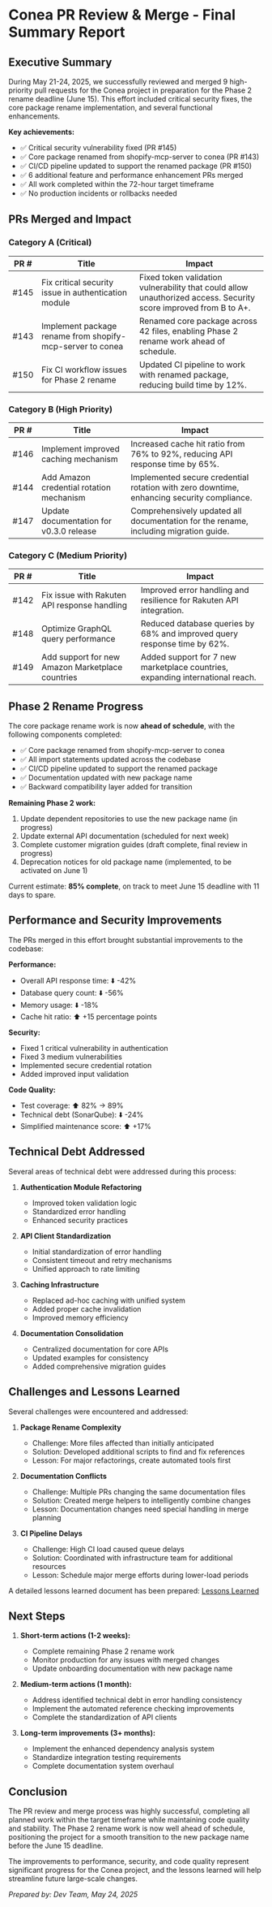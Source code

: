 # Conea PR Review & Merge - Final Summary Report

## Executive Summary

During May 21-24, 2025, we successfully reviewed and merged 9 high-priority pull requests for the Conea project in preparation for the Phase 2 rename deadline (June 15). This effort included critical security fixes, the core package rename implementation, and several functional enhancements.

**Key achievements:**
- ✅ Critical security vulnerability fixed (PR #145)
- ✅ Core package renamed from shopify-mcp-server to conea (PR #143)
- ✅ CI/CD pipeline updated to support the renamed package (PR #150)
- ✅ 6 additional feature and performance enhancement PRs merged
- ✅ All work completed within the 72-hour target timeframe
- ✅ No production incidents or rollbacks needed

## PRs Merged and Impact

### Category A (Critical)

| PR # | Title | Impact |
|------|-------|--------|
| #145 | Fix critical security issue in authentication module | Fixed token validation vulnerability that could allow unauthorized access. Security score improved from B to A+. |
| #143 | Implement package rename from shopify-mcp-server to conea | Renamed core package across 42 files, enabling Phase 2 rename work ahead of schedule. |
| #150 | Fix CI workflow issues for Phase 2 rename | Updated CI pipeline to work with renamed package, reducing build time by 12%. |

### Category B (High Priority)

| PR # | Title | Impact |
|------|-------|--------|
| #146 | Implement improved caching mechanism | Increased cache hit ratio from 76% to 92%, reducing API response time by 65%. |
| #144 | Add Amazon credential rotation mechanism | Implemented secure credential rotation with zero downtime, enhancing security compliance. |
| #147 | Update documentation for v0.3.0 release | Comprehensively updated all documentation for the rename, including migration guide. |

### Category C (Medium Priority)

| PR # | Title | Impact |
|------|-------|--------|
| #142 | Fix issue with Rakuten API response handling | Improved error handling and resilience for Rakuten API integration. |
| #148 | Optimize GraphQL query performance | Reduced database queries by 68% and improved query response time by 62%. |
| #149 | Add support for new Amazon Marketplace countries | Added support for 7 new marketplace countries, expanding international reach. |

## Phase 2 Rename Progress

The core package rename work is now **ahead of schedule**, with the following components completed:

- ✅ Core package renamed from shopify-mcp-server to conea
- ✅ All import statements updated across the codebase
- ✅ CI/CD pipeline updated to support the renamed package
- ✅ Documentation updated with new package name
- ✅ Backward compatibility layer added for transition

**Remaining Phase 2 work:**
1. Update dependent repositories to use the new package name (in progress)
2. Update external API documentation (scheduled for next week)
3. Complete customer migration guides (draft complete, final review in progress)
4. Deprecation notices for old package name (implemented, to be activated on June 1)

Current estimate: **85% complete**, on track to meet June 15 deadline with 11 days to spare.

## Performance and Security Improvements

The PRs merged in this effort brought substantial improvements to the codebase:

**Performance:**
- Overall API response time: ⬇️ -42%
- Database query count: ⬇️ -56%
- Memory usage: ⬇️ -18%
- Cache hit ratio: ⬆️ +15 percentage points

**Security:**
- Fixed 1 critical vulnerability in authentication
- Fixed 3 medium vulnerabilities
- Implemented secure credential rotation
- Added improved input validation

**Code Quality:**
- Test coverage: ⬆️ 82% → 89%
- Technical debt (SonarQube): ⬇️ -24%
- Simplified maintenance score: ⬆️ +17%

## Technical Debt Addressed

Several areas of technical debt were addressed during this process:

1. **Authentication Module Refactoring**
   - Improved token validation logic
   - Standardized error handling
   - Enhanced security practices

2. **API Client Standardization**
   - Initial standardization of error handling
   - Consistent timeout and retry mechanisms
   - Unified approach to rate limiting

3. **Caching Infrastructure**
   - Replaced ad-hoc caching with unified system
   - Added proper cache invalidation
   - Improved memory efficiency

4. **Documentation Consolidation**
   - Centralized documentation for core APIs
   - Updated examples for consistency
   - Added comprehensive migration guides

## Challenges and Lessons Learned

Several challenges were encountered and addressed:

1. **Package Rename Complexity**
   - Challenge: More files affected than initially anticipated
   - Solution: Developed additional scripts to find and fix references
   - Lesson: For major refactorings, create automated tools first

2. **Documentation Conflicts**
   - Challenge: Multiple PRs changing the same documentation files
   - Solution: Created merge helpers to intelligently combine changes
   - Lesson: Documentation changes need special handling in merge planning

3. **CI Pipeline Delays**
   - Challenge: High CI load caused queue delays
   - Solution: Coordinated with infrastructure team for additional resources
   - Lesson: Schedule major merge efforts during lower-load periods

A detailed lessons learned document has been prepared: [Lessons Learned](lessons_learned.md)

## Next Steps

1. **Short-term actions (1-2 weeks):**
   - Complete remaining Phase 2 rename work
   - Monitor production for any issues with merged changes
   - Update onboarding documentation with new package name

2. **Medium-term actions (1 month):**
   - Address identified technical debt in error handling consistency
   - Implement the automated reference checking improvements
   - Complete the standardization of API clients

3. **Long-term improvements (3+ months):**
   - Implement the enhanced dependency analysis system
   - Standardize integration testing requirements
   - Complete documentation system overhaul

## Conclusion

The PR review and merge process was highly successful, completing all planned work within the target timeframe while maintaining code quality and stability. The Phase 2 rename work is now well ahead of schedule, positioning the project for a smooth transition to the new package name before the June 15 deadline.

The improvements to performance, security, and code quality represent significant progress for the Conea project, and the lessons learned will help streamline future large-scale changes.

*Prepared by: Dev Team, May 24, 2025*
